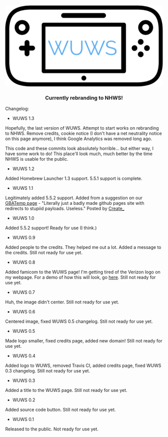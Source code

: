 ![WUWS logo](wuws-logo.png)

<h3 align="center">Currently rebranding to NHWS!</center></h3>
Changelog:

- WUWS 1.3

Hopefully, the last version of WUWS. Attempt to start works on rebranding to NHWS. Remove credits, cookie notice (I don't have a net neutrality notice on this page anymore), I think Google Analytics was removed long ago.

This code and these commits look absolutely horrible... but either way, I have some work to do! This place'll look much, much better by the time NHWS is usable for the public.

- WUWS 1.2

Added Homebrew Launcher 1.3 support. 5.5.1 support is complete.

- WUWS 1.1

Legitimately added 5.5.2 support. Added from a suggestion on our [GBATemp page](https://gbatemp.net/threads/wuws-just-another-way-to-access-homebrew.495989/) - "Literally just a badly made github pages site with redirects to stupiid payloads. Useless." Posted by [Create_](https://gbatemp.net/members/create_.427071/) 

- WUWS 1.0

Added 5.5.2 support! Ready for use (I think.)

- WUWS 0.9

Added people to the credits. They helped me out a lot. Added a message to the credits. Still not ready for use yet.

- WUWS 0.8

Added famicom to the WUWS page! I'm getting tired of the Verizon logo on my webpage. For a demo of how this will look, go [here](http://bit.ly/wuwslegodemo). Still not ready for use yet. 

- WUWS 0.7

Huh, the image didn't center. Still not ready for use yet. 

- WUWS 0.6

Centered image, fixed WUWS 0.5 changelog. Still not ready for use yet. 

- WUWS 0.5

Made logo smaller, fixed credits page, added new domain! Still not ready for use yet. 

- WUWS 0.4

Added logo to WUWS, removed Travis CI, added credits page, fixed WUWS 0.3 changelog. Still not ready for use yet. 

- WUWS 0.3

Added a title to the WUWS page. Still not ready for use yet.

- WUWS 0.2

Added source code button. Still not ready for use yet.

- WUWS 0.1

Released to the public. Not ready for use yet.


